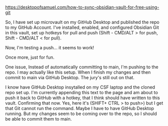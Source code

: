 https://desktopofsamuel.com/how-to-sync-obsidian-vault-for-free-using-git

So, I have set up microvault on my GitHub Desktop and published the repo to my GitHub Account. I've installed, enabled, and configured Obsidian Git in this vault, set up hotkeys for pull and push (Shift - CMD/ALT > for push, Shift - CMD/ALT < for pull).

Now, I'm testing a push... it seems to work!

Once more, just for fun.

One issue, Instead of automatically committing to main, I'm pushing to the repo. I may actually like this setup. When I finish my changes and then commit to main via GitHub Desktop. The jury's still out on that.

I know have GitHub Desktop insytalled on my CSF laptop and the cloned repo set up. I'm currently appending this text to the page and am about to push it back to GitHub with a hotkey, that I think should have written to this vault. Confirming that now. Yes, here it's (SHIFT+ CTRL > to push>) but I get that Git cannot run the command. Maybe I have to have GitHub Desktop running. But my changes seem to be coming over to the repo, so I should be able to commit them to main.